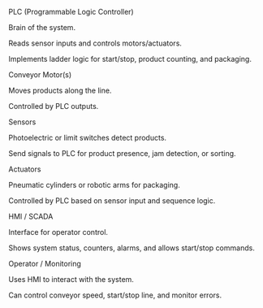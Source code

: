 PLC (Programmable Logic Controller)

Brain of the system.

Reads sensor inputs and controls motors/actuators.

Implements ladder logic for start/stop, product counting, and packaging.

Conveyor Motor(s)

Moves products along the line.

Controlled by PLC outputs.

Sensors

Photoelectric or limit switches detect products.

Send signals to PLC for product presence, jam detection, or sorting.

Actuators

Pneumatic cylinders or robotic arms for packaging.

Controlled by PLC based on sensor input and sequence logic.

HMI / SCADA

Interface for operator control.

Shows system status, counters, alarms, and allows start/stop commands.

Operator / Monitoring

Uses HMI to interact with the system.

Can control conveyor speed, start/stop line, and monitor errors.
